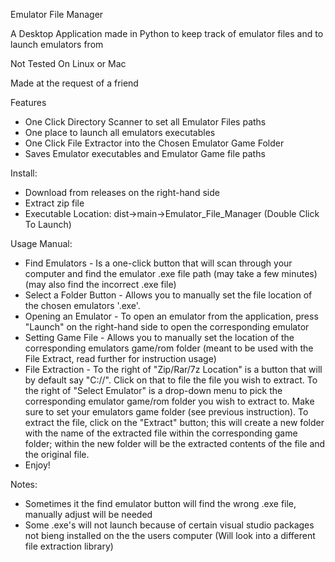 Emulator File Manager

A Desktop Application made in Python to keep track of emulator files and to launch emulators from 

Not Tested On Linux or Mac

Made at the request of a friend

Features
- One Click Directory Scanner to set all Emulator Files paths
- One place to launch all emulators executables
- One Click File Extractor into the Chosen Emulator Game Folder
- Saves Emulator executables and Emulator Game file paths 

Install:
- Download from releases on the right-hand side
- Extract zip file
- Executable Location: dist->main->Emulator_File_Manager (Double Click To Launch)

Usage Manual:
- Find Emulators - Is a one-click button that will scan through your computer and find the emulator .exe file path (may take a few minutes) (may also find the incorrect .exe file)
- Select a Folder Button - Allows you to manually set the file location of the chosen emulators '.exe'.
- Opening an Emulator - To open an emulator from the application, press "Launch" on the right-hand side to open the corresponding emulator
- Setting Game File - Allows you to manually set the location of the corresponding emulators game/rom folder (meant to be used with the File Extract, read further for instruction usage)
- File Extraction - To the right of "Zip/Rar/7z Location" is a button that will by default say "C://". Click on that to file the file you wish to extract. To the right of "Select Emulator" is a drop-down menu to pick the corresponding emulator game/rom folder you wish to extract to. Make sure to set your emulators game folder (see previous instruction). To extract the file, click on the "Extract" button; this will create a new folder with the name of the extracted file within the corresponding game folder; within the new folder will be the extracted contents of the file and the original file.  
- Enjoy!


Notes:
- Sometimes it the find emulator button will find the wrong .exe file, manually adjust will be needed
- Some .exe's will not launch because of certain visual studio packages not bieng installed on the the users computer (Will look into a different file extraction library) 
